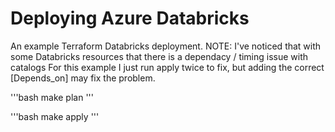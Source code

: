 # Deploying Azure Databricks

An example Terraform Databricks deployment.
NOTE: I've noticed that with some Databricks resources that there is a dependacy / timing issue with catalogs
For this example I just run apply twice to fix, but adding the correct [Depends_on] may fix the problem.

'''bash
make plan
'''

'''bash
make apply
'''
